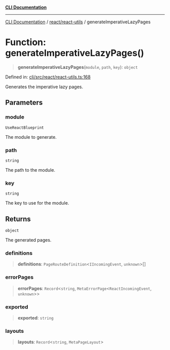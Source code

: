 [**CLI Documentation**](../../../README.md)

***

[CLI Documentation](../../../README.md) / [react/react-utils](../README.md) / generateImperativeLazyPages

# Function: generateImperativeLazyPages()

> **generateImperativeLazyPages**(`module`, `path`, `key`): `object`

Defined in: [cli/src/react/react-utils.ts:168](https://github.com/stonemjs/cli/blob/df49bf1f270a78a61946870e36ae0b10d02482b3/src/react/react-utils.ts#L168)

Generates the imperative lazy pages.

## Parameters

### module

`UseReactBlueprint`

The module to generate.

### path

`string`

The path to the module.

### key

`string`

The key to use for the module.

## Returns

`object`

The generated pages.

### definitions

> **definitions**: `PageRouteDefinition`\<`IIncomingEvent`, `unknown`\>[]

### errorPages

> **errorPages**: `Record`\<`string`, `MetaErrorPage`\<`ReactIncomingEvent`, `unknown`\>\>

### exported

> **exported**: `string`

### layouts

> **layouts**: `Record`\<`string`, `MetaPageLayout`\>
